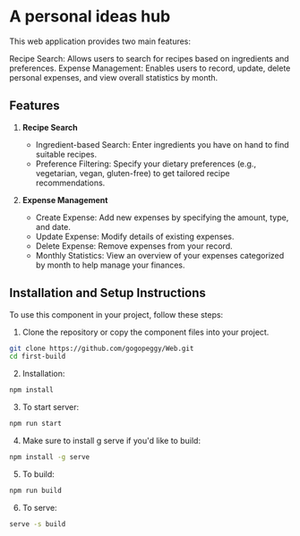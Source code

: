 # A personal ideas hub
This web application provides two main features:

Recipe Search: Allows users to search for recipes based on ingredients and preferences.
Expense Management: Enables users to record, update, delete personal expenses, and view overall statistics by month.
## Features
1. **Recipe Search**
    - Ingredient-based Search: Enter ingredients you have on hand to find suitable recipes.
    - Preference Filtering: Specify your dietary preferences (e.g., vegetarian, vegan, gluten-free) to get tailored recipe recommendations.

2. **Expense Management**
   - Create Expense: Add new expenses by specifying the amount, type, and date.
   - Update Expense: Modify details of existing expenses.
   - Delete Expense: Remove expenses from your record.
   - Monthly Statistics: View an overview of your expenses categorized by month to help manage your finances.

## Installation and Setup Instructions
To use this component in your project, follow these steps:
1. Clone the repository or copy the component files into your project.
```bash
git clone https://github.com/gogopeggy/Web.git
cd first-build
```
2. Installation:
```bash
npm install
```
3. To start server:
```bash
npm run start
```
4. Make sure to install g serve if you'd like to build:
 ```bash
npm install -g serve
```
5. To build:
 ```bash
npm run build
```
6. To serve:
 ```bash
serve -s build
```

